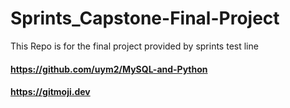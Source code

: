 # Sprints_Capstone-Final-Project
This Repo is for the final project provided by sprints
test line

#### https://github.com/uym2/MySQL-and-Python
#### https://gitmoji.dev
